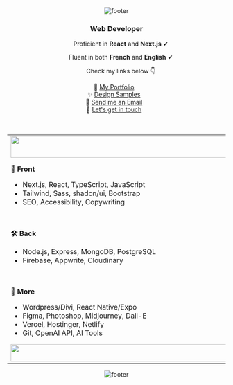 <div align="center">
  <img src="https://i.postimg.cc/bNkGkw2H/pixel-link.gif" alt="footer">
</div>

<div align="center">
  <h3>Web Developer</h3>
  <p>&nbsp;&nbsp;&nbsp;&nbsp;&nbsp;Proficient in <strong>React</strong> and <strong>Next.js</strong>&nbsp;✔</p>
  <p>&nbsp;&nbsp;&nbsp;&nbsp;&nbsp;Fluent in both <strong>French</strong> and <strong>English</strong>&nbsp;✔</p>
  <p>&nbsp;&nbsp;&nbsp;&nbsp;&nbsp;Check my links below&nbsp;👇</p>
  📌 <a href="https://devfrank.vercel.app">My Portfolio</a>&nbsp;&nbsp;&nbsp;<br />
  ✨ <a href="https://drive.google.com/drive/folders/1_jEA6j9e31_xdi-JC7eDePDzfVrCYlEe">Design Samples</a>&nbsp;&nbsp;&nbsp;<br />
  📧 <a href="mailto:franck.vukelic@gmail.com">Send me an Email</a>&nbsp;&nbsp;&nbsp;<br />
  💬 <a href="https://api.whatsapp.com/send?phone=33779134587">Let's get in touch</a>&nbsp;&nbsp;&nbsp;<br/>
  
</div><br /><br />

<table>
  <td>
    <img src="https://i.postimg.cc/13R9Xm0z/transparent.png" style="width: 600px; height:50px" />
    <p><strong>🎨 Front</strong></p>
    <ul>
      <li>Next.js, React, TypeScript, JavaScript</li>
      <li>Tailwind, Sass, shadcn/ui, Bootstrap</li>
      <li>SEO, Accessibility, Copywriting</li>
    </ul>
    <br /><p><strong>🛠 Back</strong></p>
    <ul>
      <li>Node.js, Express, MongoDB, PostgreSQL</li>
      <li>Firebase, Appwrite, Cloudinary</li>
    </ul>
    <br /><p><strong>📁 More</strong></p>
    <ul>
      <li>Wordpress/Divi, React Native/Expo</li>
      <li>Figma, Photoshop, Midjourney, Dall-E</li>
      <li>Vercel, Hostinger, Netlify</li>
      <li>Git, OpenAI API, AI Tools</li>
    </ul>
    <img src="https://i.postimg.cc/13R9Xm0z/transparent.png" style="width: 600px; height:40px" />
  </td>
  <td>
    <img src="https://i.postimg.cc/c4MqwFYr/gokudev.png" />
  </td>
</table>

<div align="center">
  <img src="https://i.postimg.cc/zGkV227y/pixel-samus.gif" alt="footer">
</div>
